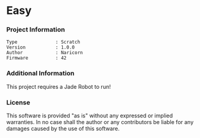 Easy
================



### Project Information
```
Type              : Scratch
Version           : 1.0.0
Author            : Naricorn
Firmware          : 42
```

### Additional Information
This project requires a Jade Robot to run!

### License
This software is provided "as is" without any expressed or implied warranties.  In no case shall the author or any contributors be liable for any damages caused by the use of this software.

